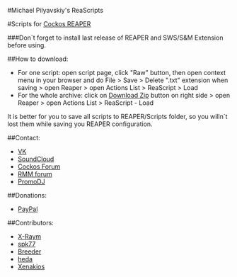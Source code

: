#Michael Pilyavskiy's ReaScripts

#Scripts for [Cockos REAPER](http://reaper.fm) 

###Don`t forget to install last release of REAPER and SWS/S&M Extension before using.

##How to download:
- For one script: open script page, click "Raw" button, then open context menu in your browser and do File > Save > Delete ".txt" extension when saving > open Reaper > open Actions List > ReaScript > Load
- For the whole archive: click on [Download Zip](https://github.com/MichaelPilyavskiy/ReaScripts/archive/master.zip) button on right side > open Reaper > open Actions List > ReaScript - Load

It is better for you to save all scripts to REAPER/Scripts folder, so you willn`t lost them while saving you REAPER configuration.

##Contact:
- [VK](https://vk.com/michael_pilyavskiy)
- [SoundCloud](https://soundcloud.com/mp57)
- [Cockos Forum](http://forum.cockos.com/member.php?u=70694)
- [RMM forum](http://rmmedia.ru/members/69811/)
- [PromoDJ](http://promodj.com/michaelpilyavskiy)

##Donations:
- [PayPal](http://paypal.me/donate2mpl)

##Contributors:
- [X-Raym](http://forum.cockos.com/member.php?u=58284)
- [spk77](http://forum.cockos.com/member.php?u=49553)
- [Breeder](http://forum.cockos.com/member.php?u=27094)
- [heda](http://forum.cockos.com/member.php?u=47822)
- [Xenakios](http://forum.cockos.com/member.php?u=3602)
